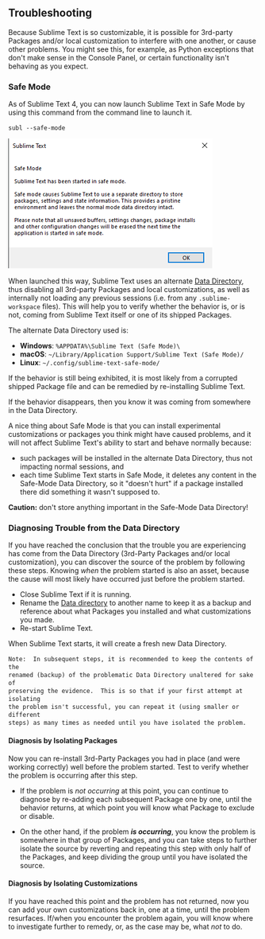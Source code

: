 ## Troubleshooting

Because Sublime Text is so customizable, it is possible for 3rd-party Packages
and/or local customization to interfere with one another, or cause other problems.
You might see this, for example, as Python exceptions that don't make sense
in the Console Panel, or certain functionality isn't behaving as you expect.

### Safe Mode

As of Sublime Text 4, you can now launch Sublime Text in Safe Mode by using
this command from the command line to launch it.

    subl --safe-mode

![Safe Mode Announcement](./images/safe_mode_announcement.png)

When launched this way, Sublime Text uses an alternate
[Data Directory](../getting-started/basic-concepts.md#the-data-directory),
thus disabling all 3rd-party Packages and local customizations, as well as
internally not loading any previous sessions (i.e. from any `.sublime-workspace`
files).  This will help you to verify whether the behavior is, or is not,
coming from Sublime Text itself or one of its shipped Packages.

The alternate Data Directory used is:

* **Windows**: `%APPDATA%\Sublime Text (Safe Mode)\`
* **macOS**: `~/Library/Application Support/Sublime Text (Safe Mode)/`
* **Linux**: `~/.config/sublime-text-safe-mode/`

If the behavior is still being exhibited, it is most likely from a corrupted
shipped Package file and can be remedied by re-installing Sublime Text.

If the behavior disappears, then you know it was coming from somewhere in
the Data Directory.

A nice thing about Safe Mode is that you can install experimental
customizations or packages you think might have caused problems, and it will
not affect Sublime Text's ability to start and behave normally because:

- such packages will be installed in the alternate Data Directory, thus
  not impacting normal sessions, and
- each time Sublime Text starts in Safe Mode, it deletes any content in
  the Safe-Mode Data Directory, so it "doesn't hurt" if a package installed
  there did something it wasn't supposed to.

**Caution:**  don't store anything important in the Safe-Mode Data Directory!

### Diagnosing Trouble from the Data Directory

If you have reached the conclusion that the trouble you are experiencing has
come from the Data Directory (3rd-Party Packages and/or local customization),
you can discover the source of the problem by following these steps.  Knowing
*when* the problem started is also an asset, because the cause will most
likely have occurred just before the problem started.

- Close Sublime Text if it is running.
- Rename the [Data directory](../getting-started/basic-concepts.md#the-data-directory)
  to another name to keep it as a backup and reference about what
  Packages you installed and what customizations you made.
- Re-start Sublime Text.

When Sublime Text starts, it will create a fresh new Data Directory.

    Note:  In subsequent steps, it is recommended to keep the contents of the
    renamed (backup) of the problematic Data Directory unaltered for sake of
    preserving the evidence.  This is so that if your first attempt at isolating
    the problem isn't successful, you can repeat it (using smaller or different
    steps) as many times as needed until you have isolated the problem.

#### Diagnosis by Isolating Packages

Now you can re-install 3rd-Party Packages you had in place (and were working
correctly) well before the problem started.  Test to verify whether the
problem is occurring after this step.

- If the problem is *not occurring* at this point, you can continue to
  diagnose by re-adding each subsequent Package one by one, until the
  behavior returns, at which point you will know what Package to exclude
  or disable.

- On the other hand, if the problem ***is occurring***, you know the problem
  is somewhere in that group of Packages, and you can take steps to further
  isolate the source by reverting and repeating this step with only half of
  the Packages, and keep dividing the group until you have isolated the
  source.

#### Diagnosis by Isolating Customizations

If you have reached this point and the problem has not returned, now you
can add your own customizations back in, one at a time, until the problem
resurfaces.  If/when you encounter the problem again, you will know where
to investigate further to remedy, or, as the case may be, what *not* to do.

